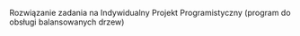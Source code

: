 Rozwiązanie zadania na Indywidualny Projekt Programistyczny (program do obsługi balansowanych drzew)
